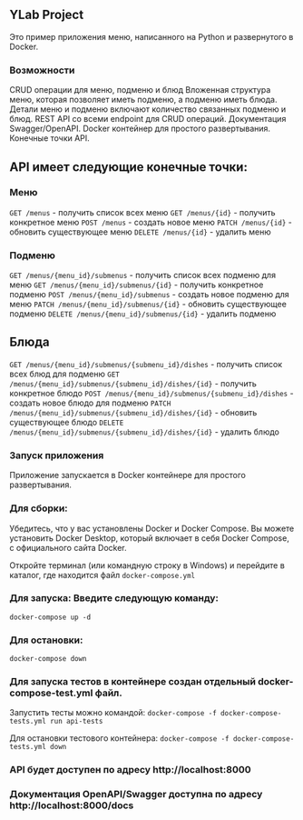 ## YLab Project

Это пример приложения меню, написанного на Python и развернутого в Docker.

### Возможности
CRUD операции для меню, подменю и блюд
Вложенная структура меню, которая позволяет иметь подменю, а подменю иметь блюда.
Детали меню и подменю включают количество связанных подменю и блюд.
REST API со всеми endpoint для CRUD операций.
Документация Swagger/OpenAPI.
Docker контейнер для простого развертывания.
Конечные точки API.

## API имеет следующие конечные точки:

### Меню

`GET /menus` - получить список всех меню
`GET /menus/{id}` - получить конкретное меню
`POST /menus` - создать новое меню
`PATCH /menus/{id}` - обновить существующее меню
`DELETE /menus/{id}` - удалить меню

### Подменю

`GET /menus/{menu_id}/submenus` - получить список всех подменю для меню
`GET /menus/{menu_id}/submenus/{id}` - получить конкретное подменю
`POST /menus/{menu_id}/submenus` - создать новое подменю для меню
`PATCH /menus/{menu_id}/submenus/{id}` - обновить существующее подменю
`DELETE /menus/{menu_id}/submenus/{id}` - удалить подменю

## Блюда

`GET /menus/{menu_id}/submenus/{submenu_id}/dishes` - получить список всех блюд для подменю
`GET /menus/{menu_id}/submenus/{submenu_id}/dishes/{id}` - получить конкретное блюдо
`POST /menus/{menu_id}/submenus/{submenu_id}/dishes` - создать новое блюдо для подменю
`PATCH /menus/{menu_id}/submenus/{submenu_id}/dishes/{id}` - обновить существующее блюдо
`DELETE /menus/{menu_id}/submenus/{submenu_id}/dishes/{id}` - удалить блюдо

### Запуск приложения
Приложение запускается в Docker контейнере для простого развертывания.

### Для сборки:
Убедитесь, что у вас установлены Docker и Docker Compose. Вы можете установить Docker Desktop, который включает в себя Docker Compose, с официального сайта Docker.

Откройте терминал (или командную строку в Windows) и перейдите в каталог, где находится файл `docker-compose.yml`

### Для запуска: Введите следующую команду:

`docker-compose up -d`

### Для остановки:

`docker-compose down`

### Для запуска тестов в контейнере создан отдельный docker-compose-test.yml файл.
Запустить тесты можно командой:
`docker-compose -f docker-compose-tests.yml run api-tests`

Для остановки тестового контейнера:
`docker-compose -f docker-compose-tests.yml down`


### API будет доступен по адресу http://localhost:8000

### Документация OpenAPI/Swagger доступна по адресу http://localhost:8000/docs
